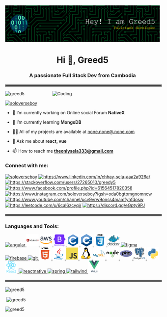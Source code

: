 ![logo](github-header-image.png)
<h1 align="center">Hi 👋, Greed5</h1>

<h3 align="center">A passionate Full Stack Dev from Cambodia</h3>
<hr style="width: 100%; border-style: solid; border-width: 3px; border-color: #666; margin-top: 20px;">

<img align="right" alt="Coding" width="350" src="https://i.giphy.com/media/v1.Y2lkPTc5MGI3NjExN3F2djR5Zjc5MTVncmVqa3Z2cTEyaGd3ODZkZG4wNmhkOHpjN2p6dyZlcD12MV9pbnRlcm5hbF9naWZfYnlfaWQmY3Q9Zw/bGgsc5mWoryfgKBx1u/giphy.gif">

<p align="left"> <img src="https://komarev.com/ghpvc/?username=greed5&label=Profile%20views&color=0e75b6&style=flat" alt="greed5" /> </p>

<p align="left"> <a href="https://twitter.com/soloverseboy" target="blank"><img src="https://img.shields.io/twitter/follow/soloverseboy?logo=twitter&style=for-the-badge" alt="soloverseboy" /></a> </p>

- 🔭 I’m currently working on Online social Forum **NativeX**

- 🌱 I’m currently learning **MongoDB**

- 👨‍💻 All of my projects are available at [none.none@.none.com](none.none@.none.com)

- 💬 Ask me about **react, vue**

- 📫 How to reach me **theonlysela333@gmail.com**

<h3 align="left">Connect with me:</h3>
<p align="left">
<a href="https://twitter.com/soloverseboy" target="blank"><img align="center" src="https://raw.githubusercontent.com/rahuldkjain/github-profile-readme-generator/master/src/images/icons/Social/twitter.svg" alt="soloverseboy" height="30" width="40" /></a>
<a href="https://linkedin.com/in/https://www.linkedin.com/in/chhay-sela-aaa2a926a/" target="blank"><img align="center" src="https://raw.githubusercontent.com/rahuldkjain/github-profile-readme-generator/master/src/images/icons/Social/linked-in-alt.svg" alt="https://www.linkedin.com/in/chhay-sela-aaa2a926a/" height="30" width="40" /></a>
<a href="https://stackoverflow.com/users/https://stackoverflow.com/users/27265010/greedy5" target="blank"><img align="center" src="https://raw.githubusercontent.com/rahuldkjain/github-profile-readme-generator/master/src/images/icons/Social/stack-overflow.svg" alt="https://stackoverflow.com/users/27265010/greedy5" height="30" width="40" /></a>
<a href="https://fb.com/https://www.facebook.com/profile.php?id=61564517820358" target="blank"><img align="center" src="https://raw.githubusercontent.com/rahuldkjain/github-profile-readme-generator/master/src/images/icons/Social/facebook.svg" alt="https://www.facebook.com/profile.php?id=61564517820358" height="30" width="40" /></a>
<a href="https://instagram.com/https://www.instagram.com/soloverseboy?igsh=oda0bgtpmgnomncw" target="blank"><img align="center" src="https://raw.githubusercontent.com/rahuldkjain/github-profile-readme-generator/master/src/images/icons/Social/instagram.svg" alt="https://www.instagram.com/soloverseboy?igsh=oda0bgtpmgnomncw" height="30" width="40" /></a>
<a href="https://www.youtube.com/c/https://www.youtube.com/channel/ucv9vrw9onss4mamfyhfdosw" target="blank"><img align="center" src="https://raw.githubusercontent.com/rahuldkjain/github-profile-readme-generator/master/src/images/icons/Social/youtube.svg" alt="https://www.youtube.com/channel/ucv9vrw9onss4mamfyhfdosw" height="30" width="40" /></a>
<a href="https://www.leetcode.com/https://leetcode.com/u/6cal6zcyqi/" target="blank"><img align="center" src="https://raw.githubusercontent.com/rahuldkjain/github-profile-readme-generator/master/src/images/icons/Social/leet-code.svg" alt="https://leetcode.com/u/6cal6zcyqi/" height="30" width="40" /></a>
<a href="https://discord.gg/https://discord.gg/eGpty9PJ" target="blank"><img align="center" src="https://raw.githubusercontent.com/rahuldkjain/github-profile-readme-generator/master/src/images/icons/Social/discord.svg" alt="https://discord.gg/eGpty9PJ" height="30" width="40" /></a>
</p>
<hr style="width: 100%; border-style: solid; border-width: 3px; border-color: #666; margin-top: 20px;">

<h3 align="left">Languages and Tools:</h3>
<p align="left"> <a href="https://angular.io" target="_blank" rel="noreferrer"> <img src="https://angular.io/assets/images/logos/angular/angular.svg" alt="angular" width="40" height="40"/> </a> <a href="https://angular.io" target="_blank" rel="noreferrer"> <img src="https://raw.githubusercontent.com/devicons/devicon/master/icons/angularjs/angularjs-original-wordmark.svg" alt="angularjs" width="40" height="40"/> </a> <a href="https://aws.amazon.com" target="_blank" rel="noreferrer"> <img src="https://raw.githubusercontent.com/devicons/devicon/master/icons/amazonwebservices/amazonwebservices-original-wordmark.svg" alt="aws" width="40" height="40"/> </a> <a href="https://getbootstrap.com" target="_blank" rel="noreferrer"> <img src="https://raw.githubusercontent.com/devicons/devicon/master/icons/bootstrap/bootstrap-plain-wordmark.svg" alt="bootstrap" width="40" height="40"/> </a> <a href="https://www.cprogramming.com/" target="_blank" rel="noreferrer"> <img src="https://raw.githubusercontent.com/devicons/devicon/master/icons/c/c-original.svg" alt="c" width="40" height="40"/> </a> <a href="https://www.w3schools.com/cpp/" target="_blank" rel="noreferrer"> <img src="https://raw.githubusercontent.com/devicons/devicon/master/icons/cplusplus/cplusplus-original.svg" alt="cplusplus" width="40" height="40"/> </a> <a href="https://www.w3schools.com/css/" target="_blank" rel="noreferrer"> <img src="https://raw.githubusercontent.com/devicons/devicon/master/icons/css3/css3-original-wordmark.svg" alt="css3" width="40" height="40"/> </a> <a href="https://www.docker.com/" target="_blank" rel="noreferrer"> <img src="https://raw.githubusercontent.com/devicons/devicon/master/icons/docker/docker-original-wordmark.svg" alt="docker" width="40" height="40"/> </a> <a href="https://www.figma.com/" target="_blank" rel="noreferrer"> <img src="https://www.vectorlogo.zone/logos/figma/figma-icon.svg" alt="figma" width="40" height="40"/> </a> <a href="https://firebase.google.com/" target="_blank" rel="noreferrer"> <img src="https://www.vectorlogo.zone/logos/firebase/firebase-icon.svg" alt="firebase" width="40" height="40"/> </a> <a href="https://git-scm.com/" target="_blank" rel="noreferrer"> <img src="https://www.vectorlogo.zone/logos/git-scm/git-scm-icon.svg" alt="git" width="40" height="40"/> </a> <a href="https://www.w3.org/html/" target="_blank" rel="noreferrer"> <img src="https://raw.githubusercontent.com/devicons/devicon/master/icons/html5/html5-original-wordmark.svg" alt="html5" width="40" height="40"/> </a> <a href="https://www.java.com" target="_blank" rel="noreferrer"> <img src="https://raw.githubusercontent.com/devicons/devicon/master/icons/java/java-original.svg" alt="java" width="40" height="40"/> </a> <a href="https://developer.mozilla.org/en-US/docs/Web/JavaScript" target="_blank" rel="noreferrer"> <img src="https://raw.githubusercontent.com/devicons/devicon/master/icons/javascript/javascript-original.svg" alt="javascript" width="40" height="40"/> </a> <a href="https://www.linux.org/" target="_blank" rel="noreferrer"> <img src="https://raw.githubusercontent.com/devicons/devicon/master/icons/linux/linux-original.svg" alt="linux" width="40" height="40"/> </a> <a href="https://www.mysql.com/" target="_blank" rel="noreferrer"> <img src="https://raw.githubusercontent.com/devicons/devicon/master/icons/mysql/mysql-original-wordmark.svg" alt="mysql" width="40" height="40"/> </a> <a href="https://nodejs.org" target="_blank" rel="noreferrer"> <img src="https://raw.githubusercontent.com/devicons/devicon/master/icons/nodejs/nodejs-original-wordmark.svg" alt="nodejs" width="40" height="40"/> </a> <a href="https://www.php.net" target="_blank" rel="noreferrer"> <img src="https://raw.githubusercontent.com/devicons/devicon/master/icons/php/php-original.svg" alt="php" width="40" height="40"/> </a> <a href="https://www.postgresql.org" target="_blank" rel="noreferrer"> <img src="https://raw.githubusercontent.com/devicons/devicon/master/icons/postgresql/postgresql-original-wordmark.svg" alt="postgresql" width="40" height="40"/> </a> <a href="https://www.python.org" target="_blank" rel="noreferrer"> <img src="https://raw.githubusercontent.com/devicons/devicon/master/icons/python/python-original.svg" alt="python" width="40" height="40"/> </a> <a href="https://reactjs.org/" target="_blank" rel="noreferrer"> <img src="https://raw.githubusercontent.com/devicons/devicon/master/icons/react/react-original-wordmark.svg" alt="react" width="40" height="40"/> </a> <a href="https://reactnative.dev/" target="_blank" rel="noreferrer"> <img src="https://reactnative.dev/img/header_logo.svg" alt="reactnative" width="40" height="40"/> </a> <a href="https://spring.io/" target="_blank" rel="noreferrer"> <img src="https://www.vectorlogo.zone/logos/springio/springio-icon.svg" alt="spring" width="40" height="40"/> </a> <a href="https://tailwindcss.com/" target="_blank" rel="noreferrer"> <img src="https://www.vectorlogo.zone/logos/tailwindcss/tailwindcss-icon.svg" alt="tailwind" width="40" height="40"/> </a> <a href="https://vuejs.org/" target="_blank" rel="noreferrer"> <img src="https://raw.githubusercontent.com/devicons/devicon/master/icons/vuejs/vuejs-original-wordmark.svg" alt="vuejs" width="40" height="40"/> </a> </p>
<hr style="width: 100%; border-style: solid; border-width: 3px; border-color: #666; margin-top: 20px;">

<p><img align="center" src="https://github-readme-streak-stats.herokuapp.com/?user=greed5&" alt="greed5" /></p>

<p>&nbsp;<img align="center" src="https://github-readme-stats.vercel.app/api?username=greed5&show_icons=true&locale=en" alt="greed5" /></p> <p><img align="left" src="https://github-readme-stats.vercel.app/api/top-langs?username=greed5&show_icons=true&locale=en&layout=compact" alt="greed5" /></p>



